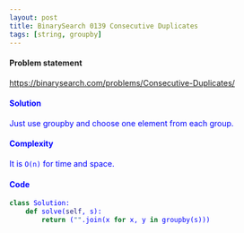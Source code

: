 ```yaml
---
layout: post
title: BinarySearch 0139 Consecutive Duplicates
tags: [string, groupby]
---
```


#### Problem statement

<a href="https://binarysearch.com/problems/Consecutive-Duplicates/"> <font color = blue>https://binarysearch.com/problems/Consecutive-Duplicates/

#### Solution
Just use groupby and choose one element from each group.

#### Complexity
It is `O(n)` for time and space.

#### Code
```python
class Solution:
    def solve(self, s):
        return ("".join(x for x, y in groupby(s)))
```
